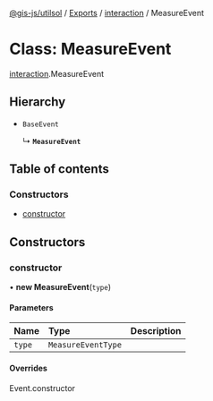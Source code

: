 [@gis-js/utilsol](../README.md) / [Exports](../modules.md) / [interaction](../modules/interaction.md) / MeasureEvent

# Class: MeasureEvent

[interaction](../modules/interaction.md).MeasureEvent

## Hierarchy

- `BaseEvent`

  ↳ **`MeasureEvent`**

## Table of contents

### Constructors

- [constructor](interaction.MeasureEvent.md#constructor)

## Constructors

### constructor

• **new MeasureEvent**(`type`)

#### Parameters

| Name | Type | Description |
| :------ | :------ | :------ |
| `type` | `MeasureEventType` |  |

#### Overrides

Event.constructor
